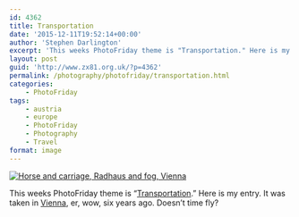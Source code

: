 ```yaml
---
id: 4362
title: Transportation
date: '2015-12-11T19:52:14+00:00'
author: 'Stephen Darlington'
excerpt: 'This weeks PhotoFriday theme is "Transportation." Here is my entry.'
layout: post
guid: 'http://www.zx81.org.uk/?p=4362'
permalink: /photography/photofriday/transportation.html
categories:
    - PhotoFriday
tags:
    - austria
    - europe
    - PhotoFriday
    - Photography
    - Travel
format: image
---
```


[![Horse and carriage, Radhaus and fog, Vienna](https://i0.wp.com/farm3.staticflickr.com/2778/4143676693_b2597cc7e6.jpg?resize=500%2C333&ssl=1)](https://www.flickr.com/photos/stephendarlington/4143676693/ "Horse and carriage, Radhaus and fog, Vienna")<script async="" charset="utf-8" src="//embedr.flickr.com/assets/client-code.js"></script>

This weeks PhotoFriday theme is “[Transportation](http://www.photofriday.com/challenge.php?id=1564).” Here is my entry. It was taken in [Vienna](http://www.zx81.org.uk/travel/vienna-austria.html), er, wow, six years ago. Doesn’t time fly?